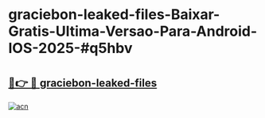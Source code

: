 # graciebon-leaked-files-Baixar-Gratis-Ultima-Versao-Para-Android-IOS-2025-#q5hbv

# <h2><a href="https://ainizakaria.my?title=graciebon-leaked-files&ref=25M">🔗👉 🔴 graciebon-leaked-files</a></h2>

[![acn](https://github.com/user-attachments/assets/0f9c940e-d8b0-45ae-aac7-cd30a18b3e1c)](https://ainizakaria.my?title=graciebon-leaked-files&ref=25M)

